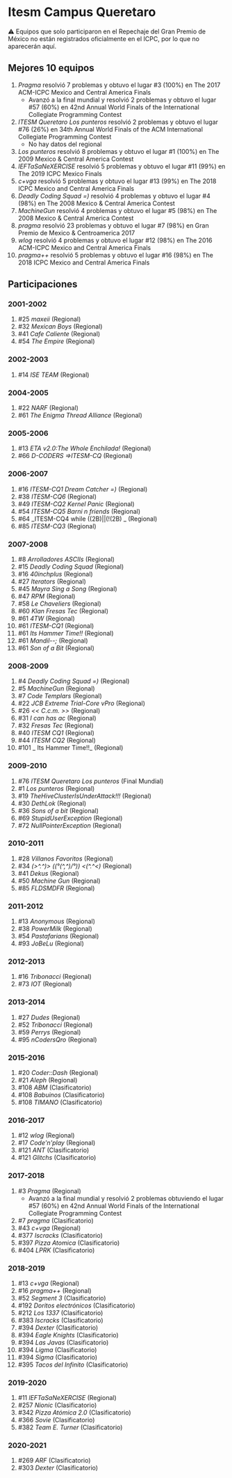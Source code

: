 # Itesm Campus Queretaro

:warning: Equipos que solo participaron en el Repechaje del Gran Premio de México no están registrados oficialmente en el ICPC, por lo que no aparecerán aquí.

## Mejores 10 equipos

1. _Pragma_ resolvió 7 problemas y obtuvo el lugar #3 (100%) en The 2017 ACM-ICPC Mexico and Central America Finals
    - Avanzó a la final mundial y resolvió 2 problemas y obtuvo el lugar #57 (60%) en 42nd Annual World Finals of the International Collegiate Programming Contest
1. _ITESM Queretaro Los punteros_ resolvió 2 problemas y obtuvo el lugar #76 (26%) en 34th Annual World Finals of the ACM International Collegiate Programming Contest
    - No hay datos del regional
1. _Los punteros_ resolvió 8 problemas y obtuvo el lugar #1 (100%) en The 2009 Mexico & Central America Contest
1. _lEFTaSaNeXERCISE_ resolvió 5 problemas y obtuvo el lugar #11 (99%) en The 2019 ICPC Mexico Finals
1. _c+vga_ resolvió 5 problemas y obtuvo el lugar #13 (99%) en The 2018 ICPC Mexico and Central America Finals
1. _Deadly Coding Squad =)_ resolvió 4 problemas y obtuvo el lugar #4 (98%) en The 2008 Mexico & Central America Contest
1. _MachineGun_ resolvió 4 problemas y obtuvo el lugar #5 (98%) en The 2008 Mexico & Central America Contest
1. _pragma_ resolvió 23 problemas y obtuvo el lugar #7 (98%) en Gran Premio de Mexico & Centroamerica 2017
1. _wlog_ resolvió 4 problemas y obtuvo el lugar #12 (98%) en The 2016 ACM-ICPC Mexico and Central America Finals
1. _pragma++_ resolvió 5 problemas y obtuvo el lugar #16 (98%) en The 2018 ICPC Mexico and Central America Finals

## Participaciones

### 2001-2002

1. #25 _maxeii_ (Regional)
1. #32 _Mexican Boys_ (Regional)
1. #41 _Cafe Caliente_ (Regional)
1. #54 _The Empire_ (Regional)

### 2002-2003

1. #14 _ISE TEAM_ (Regional)

### 2004-2005

1. #22 _NARF_ (Regional)
1. #61 _The Enigma Thread Alliance_ (Regional)

### 2005-2006

1. #13 _ETA v2.0:The Whole Enchilada!_ (Regional)
1. #66 _D-CODERS =>ITESM-CQ_ (Regional)

### 2006-2007

1. #16 _ITESM-CQ1 Dream Catcher =)_ (Regional)
1. #38 _ITESM-CQ6_ (Regional)
1. #49 _ITESM-CQ2 Kernel Panic_ (Regional)
1. #54 _ITESM-CQ5 Barni n friends_ (Regional)
1. #64 _ITESM-CQ4 while ((2B)||(!(2B) _ (Regional)
1. #85 _ITESM-CQ3_ (Regional)

### 2007-2008

1. #8 _Arrolladores ASCIIs_ (Regional)
1. #15 _Deadly Coding Squad_ (Regional)
1. #16 _40inchplus_ (Regional)
1. #27 _Iterators_ (Regional)
1. #45 _Mayra Sing a Song_ (Regional)
1. #47 _RPM_ (Regional)
1. #58 _Le Chaveliers_ (Regional)
1. #60 _Klan Fresas Tec_ (Regional)
1. #61 _4TW_ (Regional)
1. #61 _ITESM-CQ1_ (Regional)
1. #61 _Its Hammer Time!!_ (Regional)
1. #61 _Mandil--;_ (Regional)
1. #61 _Son of a Bit_ (Regional)

### 2008-2009

1. #4 _Deadly Coding Squad =)_ (Regional)
1. #5 _MachineGun_ (Regional)
1. #7 _Code Templars_ (Regional)
1. #22 _JCB Extreme Trial-Core vPro_ (Regional)
1. #26 _<< C.c.m. >>_ (Regional)
1. #31 _I can has ac_ (Regional)
1. #32 _Fresas Tec_ (Regional)
1. #40 _ITESM CQ1_ (Regional)
1. #44 _ITESM CQ2_ (Regional)
1. #101 _ Its Hammer Time!!_ (Regional)

### 2009-2010

1. #76 _ITESM Queretaro Los punteros_ (Final Mundial)
1. #1 _Los punteros_ (Regional)
1. #19 _TheHiveClusterIsUnderAttack!!!_ (Regional)
1. #30 _DethLok_ (Regional)
1. #36 _Sons of a bit_ (Regional)
1. #69 _StupidUserException_ (Regional)
1. #72 _NullPointerException_ (Regional)

### 2010-2011

1. #28 _Villanos Favoritos_ (Regional)
1. #34 _(>^.^)> ((°\(^,^)/°)) <(^.^<)_ (Regional)
1. #41 _Dekus_ (Regional)
1. #50 _Machine Gun_ (Regional)
1. #85 _FLDSMDFR_ (Regional)

### 2011-2012

1. #13 _Anonymous_ (Regional)
1. #38 _PowerMilk_ (Regional)
1. #54 _Pastafarians_ (Regional)
1. #93 _JoBeLu_ (Regional)

### 2012-2013

1. #16 _Tribonacci_ (Regional)
1. #73 _IOT_ (Regional)

### 2013-2014

1. #27 _Dudes_ (Regional)
1. #52 _Tribonacci_ (Regional)
1. #59 _Perrys_ (Regional)
1. #95 _nCodersQro_ (Regional)

### 2015-2016

1. #20 _Coder::Dash_ (Regional)
1. #21 _Aleph_ (Regional)
1. #108 _ABM_ (Clasificatorio)
1. #108 _Babuinos_ (Clasificatorio)
1. #108 _TIMANO_ (Clasificatorio)

### 2016-2017

1. #12 _wlog_ (Regional)
1. #17 _Code'n'play_ (Regional)
1. #121 _ANT_ (Clasificatorio)
1. #121 _Glitchs_ (Clasificatorio)

### 2017-2018

1. #3 _Pragma_ (Regional)
    - Avanzó a la final mundial y resolvió 2 problemas obtuviendo el lugar #57 (60%) en 42nd Annual World Finals of the International Collegiate Programming Contest
1. #7 _pragma_ (Clasificatorio)
1. #43 _c+vga_ (Regional)
1. #377 _Iscracks_ (Clasificatorio)
1. #397 _Pizza Atomica_ (Clasificatorio)
1. #404 _LPRK_ (Clasificatorio)

### 2018-2019

1. #13 _c+vga_ (Regional)
1. #16 _pragma++_ (Regional)
1. #52 _Segment 3_ (Clasificatorio)
1. #192 _Doritos electrónicos_ (Clasificatorio)
1. #212 _Los 1337_ (Clasificatorio)
1. #383 _Iscracks_ (Clasificatorio)
1. #394 _Dexter_ (Clasificatorio)
1. #394 _Eagle Knights_ (Clasificatorio)
1. #394 _Las Javas_ (Clasificatorio)
1. #394 _Ligma_ (Clasificatorio)
1. #394 _Sigma_ (Clasificatorio)
1. #395 _Tacos del Infinito_ (Clasificatorio)

### 2019-2020

1. #11 _lEFTaSaNeXERCISE_ (Regional)
1. #257 _Nionic_ (Clasificatorio)
1. #342 _Pizza Atómica 2.0_ (Clasificatorio)
1. #366 _Sovie_ (Clasificatorio)
1. #382 _Team E. Turner_ (Clasificatorio)

### 2020-2021

1. #269 _ARF_ (Clasificatorio)
1. #303 _Dexter_ (Clasificatorio)



